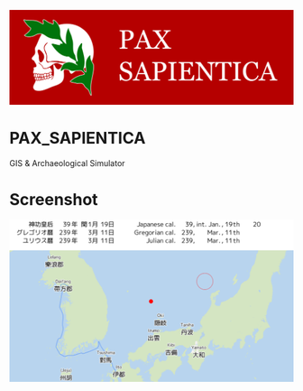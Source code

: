 ![PAX SAPIENTICA Logo](./Image/TitleLogo.svg)
# PAX_SAPIENTICA
GIS & Archaeological Simulator

# Screenshot
![2023-01-15](./Image/Screenshot/2023-01-16%2004.34.41.png)
